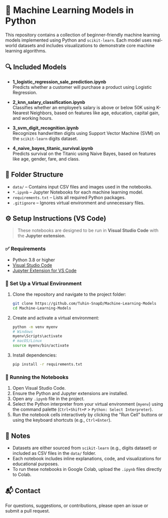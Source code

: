 # 🧠 Machine Learning Models in Python

This repository contains a collection of beginner-friendly machine learning models implemented using Python and `scikit-learn`. Each model uses real-world datasets and includes visualizations to demonstrate core machine learning algorithms.

## 🔍 Included Models

- **1_logistic_regression_sale_prediction.ipynb**  
  Predicts whether a customer will purchase a product using Logistic Regression.

- **2_knn_salary_classification.ipynb**  
  Classifies whether an employee’s salary is above or below 50K using K-Nearest Neighbors, based on features like age, education, capital gain, and working hours.

- **3_svm_digit_recognition.ipynb**  
  Recognizes handwritten digits using Support Vector Machine (SVM) on the `scikit-learn` digits dataset.

- **4_naive_bayes_titanic_survival.ipynb**  
  Predicts survival on the Titanic using Naive Bayes, based on features like age, gender, fare, and class.

## 📁 Folder Structure

- `data/` – Contains input CSV files and images used in the notebooks.
- `*.ipynb` – Jupyter Notebooks for each machine learning model.
- `requirements.txt` – Lists all required Python packages.
- `.gitignore` – Ignores virtual environment and unnecessary files.

## ⚙️ Setup Instructions (VS Code)

> These notebooks are designed to be run in **Visual Studio Code** with the **Jupyter extension**.

### ✅ Requirements

- Python 3.8 or higher
- [Visual Studio Code](https://code.visualstudio.com/)
- [Jupyter Extension for VS Code](https://marketplace.visualstudio.com/items?itemName=ms-toolsai.jupyter)

### 🐍 Set Up a Virtual Environment

1. Clone the repository and navigate to the project folder:
   ```bash
   git clone https://github.com/Tuhin-SnapD/Machine-Learning-Models
   cd Machine-Learning-Models
   ```

2. Create and activate a virtual environment:
   ```bash
   python -m venv myenv
   # Windows
   myenv\Scripts\activate
   # macOS/Linux
   source myenv/bin/activate
   ```

3. Install dependencies:
   ```bash
   pip install -r requirements.txt
   ```

### 🚀 Running the Notebooks

1. Open Visual Studio Code.
2. Ensure the Python and Jupyter extensions are installed.
3. Open any `.ipynb` file in the project.
4. Select the Python interpreter from your virtual environment (`myenv`) using the command palette (`Ctrl+Shift+P` > `Python: Select Interpreter`).
5. Run the notebook cells interactively by clicking the "Run Cell" buttons or using the keyboard shortcuts (e.g., `Ctrl+Enter`).

## 📌 Notes

- Datasets are either sourced from `scikit-learn` (e.g., digits dataset) or included as CSV files in the `data/` folder.
- Each notebook includes inline explanations, code, and visualizations for educational purposes.
- To run these notebooks in Google Colab, upload the `.ipynb` files directly to Colab.

## 📬 Contact

For questions, suggestions, or contributions, please open an issue or submit a pull request.